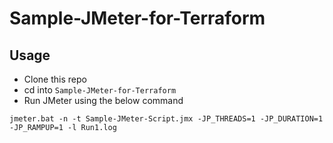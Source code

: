# Sample-JMeter-for-Terraform

## Usage

* Clone this repo
* cd into `Sample-JMeter-for-Terraform`
* Run JMeter using the below command

```
jmeter.bat -n -t Sample-JMeter-Script.jmx -JP_THREADS=1 -JP_DURATION=1 -JP_RAMPUP=1 -l Run1.log
```
